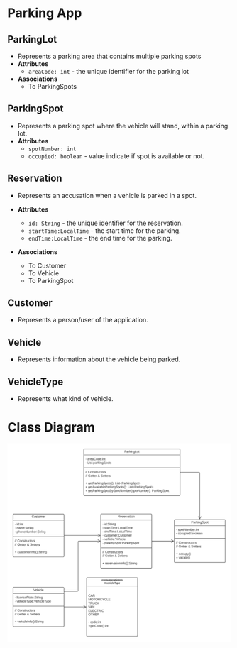 # Parking App

## ParkingLot
- Represents a parking area that contains multiple parking spots
- **Attributes**
    - `areaCode: int` - the unique identifier for the parking lot
- **Associations**
    - To ParkingSpots

## ParkingSpot
- Represents a parking spot where the vehicle will stand, within a parking lot.
- **Attributes**
  - `spotNumber: int`
  - `occupied: boolean` - value indicate if spot is available or not.


## Reservation
- Represents an accusation when a vehicle is parked in a spot.
- **Attributes**
  - `id: String` - the unique identifier for the reservation.
  - `startTime:LocalTime` - the start time for the parking.
  - `endTime:LocalTime` - the end time for the parking.

- **Associations**
    - To Customer
    - To Vehicle
    - To ParkingSpot

## Customer
- Represents a person/user of the application.

## Vehicle
- Represents information about the vehicle being parked.

## VehicleType
- Represents what kind of vehicle.

# Class Diagram
![class-diagram.png](img%2Fclass-diagram.png)